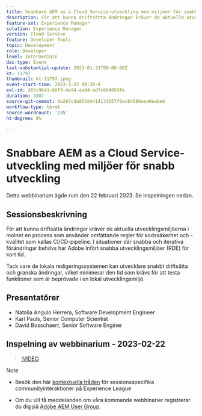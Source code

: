 ```yaml
---
title: Snabbare AEM as a Cloud Service-utveckling med miljöer för snabb utveckling
description: För att kunna driftsätta ändringar kräver de aktuella utvecklingsmiljöerna i molnet en process som använder omfattande regler för kodssäkerhet och -kvalitet som kallas CI/CD-pipeline. I situationer där snabba och iterativa förändringar behövs har Adobe infört snabba utvecklingsmiljöer (RDE för kort).Med RDE kan utvecklare snabbt driftsätta och granska ändringar och minimera tiden för att testa funktioner som är bevisade att fungera i en lokal utvecklingsmiljö.
feature-set: Experience Manager
solution: Experience Manager
version: Cloud Service
feature: Developer Tools
topic: Development
role: Developer
level: Intermediate
doc-type: Event
last-substantial-update: 2023-01-31T00:00:00Z
kt: 11797
thumbnail: kt-11797.jpeg
event-start-time: 2023-2-22 08:30-8
exl-id: 365c9641-66f9-4e94-aa84-ad7c894959fe
duration: 3387
source-git-commit: 9a297cda953d4414131657f9ac84580aea0eabeb
workflow-type: tm+mt
source-wordcount: '235'
ht-degree: 0%

---
```


# Snabbare AEM as a Cloud Service-utveckling med miljöer för snabb utveckling

Detta webbinarium ägde rum den 22 februari 2023. Se inspelningen nedan.

## Sessionsbeskrivning

För att kunna driftsätta ändringar kräver de aktuella utvecklingsmiljöerna i molnet en process som använder omfattande regler för kodssäkerhet och -kvalitet som kallas CI/CD-pipeline. I situationer där snabba och iterativa förändringar behövs har Adobe infört snabba utvecklingsmiljöer (RDE) för kort tid.

Tack vare de lokala redigeringssystemen kan utvecklare snabbt driftsätta och granska ändringar, vilket minimerar den tid som krävs för att testa funktioner som är beprövade i en lokal utvecklingsmiljö.

## Presentatörer

* Natalia Angulo Herrera, Software Development Engineer
* Karl Pauls, Senior Computer Scientist
* David Bosschaert, Senior Software Enginer

## Inspelning av webbinarium - 2023-02-22

>[!VIDEO](https://video.tv.adobe.com/v/3415876)

>[!NOTE]
>
>* Besök den här [kontextuella tråden](http://bit.ly/3x1Cl8x) för sessionsspecifika communityinteraktioner på Experience League
>
>* Om du vill få meddelanden om våra kommande webbinarier registrerar du dig på [Adobe AEM User Group](https://aem-augs.adobe.com/).
